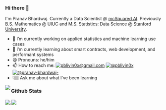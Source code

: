### Hi there 👋

I'm Pranav Bhardwaj. Currently a Data Scientist @ [mcSquared AI](https://github.com/mcSquaredAI). Previously B.S. Mathematics @ [UIUC](https://math.illinois.edu/) and M.S. Statistics: Data Science @ [Stanford University](https://statistics.stanford.edu/). 

- 🔭 I’m currently working on applied statistics and machine learning use cases 
- 🌱 I’m currently learning about smart contracts, web development, and performant systems
- 😄 Pronouns: he/him
- 📫 How to reach me: <a href="mailto: pblivin0x@gmail.com"><img alt="pblivin0x@gmail.com" src="https://img.shields.io/badge/Gmail-D14836?style=for-the-badge&logo=gmail&logoColor=white"></a> <a href="https://twitter.com/pblivin0x"><img alt="@pblivin0x" src="https://img.shields.io/badge/Twitter-1DA1F2?style=for-the-badge&logo=twitter&logoColor=white"></a> <a href="https://www.linkedin.com/in/pranav-bhardwaj-/"><img alt="@pranav-bhardwaj-" src="https://img.shields.io/badge/LinkedIn-0077B5?style=for-the-badge&logo=linkedin&logoColor=white"></a>
- 👇🏽 Ask me about what I've been learning

<a href="https://github.com/pblivin0x/technical-notes">
  <img align="left" src="https://github-readme-stats.vercel.app/api/pin/?username=pblivin0x&repo=technical-notes" />
</a>

### Github Stats

<a href="https://github.com/pblivin0x">
  <img align="center" src="https://github-readme-stats.vercel.app/api?username=pblivin0x&hide_title=true&show_icons=true" />
</a>

<a href="https://github.com/pblivin0x">
  <img align="center" src="https://github-readme-stats.vercel.app/api/top-langs/?username=pblivin0x&layout=compact" />
</a>
